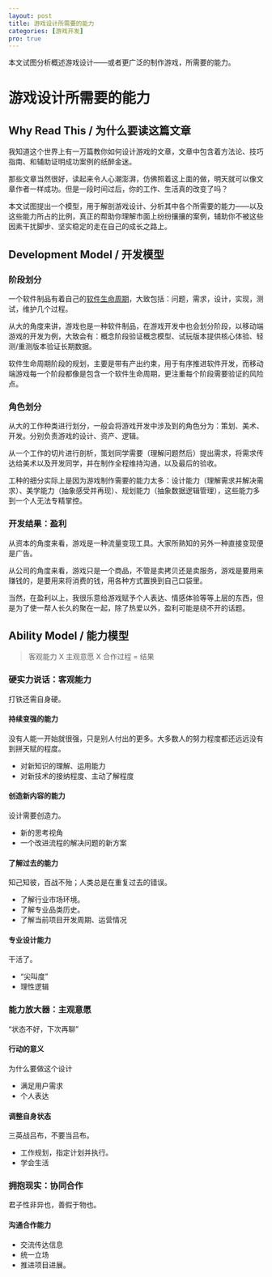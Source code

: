 ```yaml
---
layout: post
title: 游戏设计所需要的能力
categories: [游戏开发]
pro: true
---
```


本文试图分析概述游戏设计——或者更广泛的制作游戏，所需要的能力。


# 游戏设计所需要的能力


## Why Read This / 为什么要读这篇文章

我知道这个世界上有一万篇教你如何设计游戏的文章，文章中包含着方法论、技巧指南、和辅助证明成功案例的纸醉金迷。

那些文章当然很好，读起来令人心潮澎湃，仿佛照着这上面的做，明天就可以像文章作者一样成功。但是一段时间过后，你的工作、生活真的改变了吗？

本文试图提出一个模型，用于解剖游戏设计、分析其中各个所需要的能力——以及这些能力所占的比例，真正的帮助你理解市面上纷纷攘攘的案例，辅助你不被这些因素干扰脚步、坚实稳定的走在自己的成长之路上。


## Development Model / 开发模型


### 阶段划分

一个软件制品有着自己的[软件生命周期](https://wiki.mbalib.com/wiki/%E8%BD%AF%E4%BB%B6%E7%94%9F%E5%91%BD%E5%91%A8%E6%9C%9F)，大致包括：问题，需求，设计，实现，测试，维护几个过程。

从大的角度来讲，游戏也是一种软件制品，在游戏开发中也会划分阶段，以移动端游戏的开发为例，大致会有：概念阶段验证概念模型、试玩版本提供核心体验、轻测/重测版本验证长期数据。

软件生命周期阶段的规划，主要是带有产出约束，用于有序推进软件开发，而移动端游戏每一个阶段都像是包含一个软件生命周期，更注重每个阶段需要验证的风险点。


### 角色划分

从大的工作种类进行划分，一般会将游戏开发中涉及到的角色分为：策划、美术、开发。分别负责游戏的设计、资产、逻辑。

从一个工作的切片进行剖析，策划同学需要（理解问题然后）提出需求，将需求传达给美术以及开发同学，并在制作全程维持沟通，以及最后的验收。

工种的细分实际上是因为游戏制作需要的能力太多：设计能力（理解需求并解决需求）、美学能力（抽象感受并再现）、规划能力（抽象数据逻辑管理），这些能力多到一个人无法专精掌控。


### 开发结果：盈利

从资本的角度来看，游戏是一种流量变现工具。大家所熟知的另外一种直接变现便是广告。

从公司的角度来看，游戏只是一个商品，不管是卖拷贝还是卖服务，游戏是要用来赚钱的，是要用来将消费的钱，用各种方式置换到自己口袋里。

当然，在盈利以上，我很乐意给游戏赋予个人表达、情感体验等等上层的东西，但是为了使一帮人长久的聚在一起，除了热爱以外，盈利可能是绕不开的话题。


## Ability Model / 能力模型

> 客观能力 X 主观意愿 X 合作过程 = 结果


### 硬实力说话：客观能力

打铁还需自身硬。


#### 持续变强的能力

没有人能一开始就很强，只是别人付出的更多。大多数人的努力程度都还远远没有到拼天赋的程度。

+ 对新知识的理解、运用能力
+ 对新技术的接纳程度、主动了解程度


#### 创造新内容的能力

设计需要创造力。

+ 新的思考视角
+ 一个改进流程的解决问题的新方案


#### 了解过去的能力

知己知彼，百战不殆；人类总是在重复过去的错误。

+ 了解行业市场环境。
+ 了解专业品类历史。
+ 了解当前项目开发周期、运营情况


#### 专业设计能力

干活了。

+ “尖叫度”
+ 理性逻辑


### 能力放大器：主观意愿

“状态不好，下次再聊”


#### 行动的意义

为什么要做这个设计

+ 满足用户需求
+ 个人表达


#### 调整自身状态

三英战吕布，不要当吕布。

+ 工作规划，指定计划并执行。
+ 学会生活


### 拥抱现实：协同合作

君子性非异也，善假于物也。


#### 沟通合作能力

+ 交流传达信息
+ 统一立场
+ 推进项目进展。
